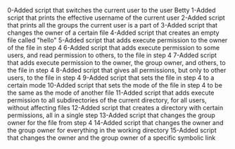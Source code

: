 0-Added script that switches the current user to the user Betty
1-Added script that prints the effective username of the current user
2-Added script that prints all the groups the current user is a part of
3-Added script that changes the owner of a certain file
4-Added script that creates an empty file called "hello"
5-Added script that adds execute permission to the owner of the file in step 4
6-Added script that adds execute permission to some users, and read permission to others, to the file in step 4
7-Added script that adds execute permission to the owner, the group owner, and others, to the file in step 4
8-Added script that gives all permissions, but only to other users, to the file in step 4
9-Added script that sets the file in step 4 to a certain mode
10-Added script that sets the mode of the file in step 4 to be the same as the mode of another file
11-Added script that adds execute permission to all subdirectories of the current directory, for all users, without affecting files
12-Added script that creates a directory with certain permissions, all in a single step
13-Added script that changes the group owner for the file from step 4
14-Added script that changes the owner and the group owner for everything in the working directory
15-Added script that changes the owner and the group owner of a specific symbolic link


